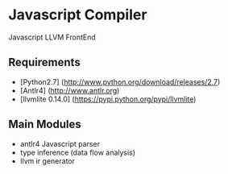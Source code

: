# Javascript Compiler
Javascript LLVM FrontEnd

## Requirements
* [Python2.7] (http://www.python.org/download/releases/2.7)
* [Antlr4] (http://www.antlr.org)
* [llvmlite 0.14.0] (https://pypi.python.org/pypi/llvmlite)

## Main Modules
* antlr4 Javascript parser
* type inference (data flow analysis)
* llvm ir generator
